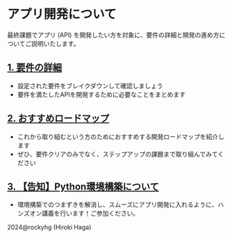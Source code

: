 # アプリ開発について

最終課題でアプリ (API) を開発したい方を対象に、要件の詳細と開発の進め方についてご説明いたします。

## [1. 要件の詳細](./01_requirements.md)
- 設定された要件をブレイクダウンして確認しましょう
- 要件を満たしたAPIを開発するために必要なことをまとめます

## [2. おすすめロードマップ](./02_roadmap.md)
- これから取り組むという方のためにおすすめする開発ロードマップを紹介します
- ぜひ、要件クリアのみでなく、ステップアップの課題まで取り組んでみてください

## [3. 【告知】Python環境構築について](./03_python-env.md)
- 環境構築でのつまずきを解消し、スムーズにアプリ開発に入れるように、ハンズオン講義を行います！ご参加ください。

2024@rockyhg (Hiroki Haga)
